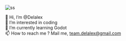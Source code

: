 

![ss](https://github.com/Delalex/Delalex/assets/28227386/419cce3a-69b3-47d7-8d5f-7cf504476b50)



👋 Hi, I’m @Delalex                
👀 I’m interested in coding                     
🌱 I’m currently learning Godot                    
📫 How to reach me ? Mail me, team.delalex@gmail.com                       

<!---
Delalex/Delalex is a ✨ special ✨ repository because its `README.md` (this file) appears on your GitHub profile.
You can click the Preview link to take a look at your changes.
--->
